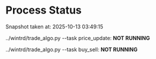 # Process Status

Snapshot taken at: 2025-10-13 03:49:15

../wintrd/trade_algo.py --task price_update: **NOT RUNNING**

../wintrd/trade_algo.py --task buy_sell: **NOT RUNNING**

